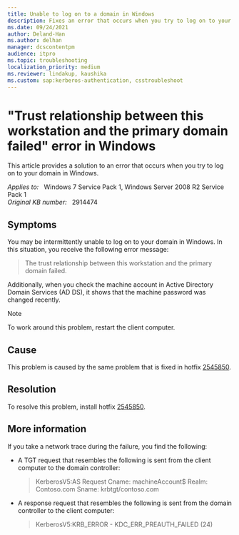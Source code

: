 ```yaml
---
title: Unable to log on to a domain in Windows
description: Fixes an error that occurs when you try to log on to your domain in Windows.
ms.date: 09/24/2021
author: Deland-Han
ms.author: delhan
manager: dcscontentpm
audience: itpro
ms.topic: troubleshooting
localization_priority: medium
ms.reviewer: lindakup, kaushika
ms.custom: sap:kerberos-authentication, csstroubleshoot
---
```

# "Trust relationship between this workstation and the primary domain failed" error in Windows

This article provides a solution to an error that occurs when you try to log on to your domain in Windows.

_Applies to:_ &nbsp; Windows 7 Service Pack 1, Windows Server 2008 R2 Service Pack 1  
_Original KB number:_ &nbsp; 2914474

## Symptoms

You may be intermittently unable to log on to your domain in Windows. In this situation, you receive the following error message:

> The trust relationship between this workstation and the primary domain failed.

Additionally, when you check the machine account in Active Directory Domain Services (AD DS), it shows that the machine password was changed recently.

> [!NOTE]
> To work around this problem, restart the client computer.

## Cause

This problem is caused by the same problem that is fixed in hotfix [2545850](https://support.microsoft.com/help/2545850).

## Resolution

To resolve this problem, install hotfix [2545850](https://support.microsoft.com/help/2545850).

## More information

If you take a network trace during the failure, you find the following:

- A TGT request that resembles the following is sent from the client computer to the domain controller:

    > KerberosV5:AS Request Cname: machineAccount$ Realm: Contoso.com Sname: krbtgt/contoso.com

- A response request that resembles the following is sent from the domain controller to the client computer:

    > KerberosV5:KRB_ERROR - KDC_ERR_PREAUTH_FAILED (24)
